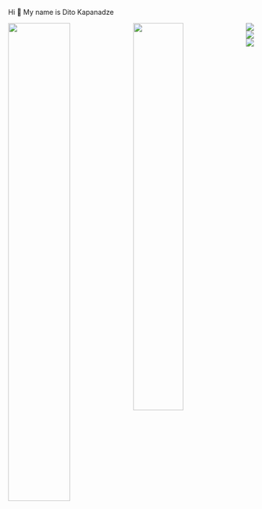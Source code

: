 Hi 👋 My name is Dito Kapanadze


<img  align="left"  width="50%" src="https://github-readme-stats.vercel.app/api?username=ditokapanadze&show_icons=true&theme=radical" />
<img   align="left" width="45%" src="https://github-readme-stats.vercel.app/api/top-langs/?username=ditokapanadze&layout=compact" />

<img align="left" src="https://img.shields.io/badge/React-20232A?style=for-the-badge&logo=react&logoColor=61DAFB" />

<img  align="left"  src="https://img.shields.io/badge/Node.js-43853D?style=for-the-badge&logo=node.js&logoColor=white" />
<img  src="https://img.shields.io/badge/JavaScript-323330?style=for-the-badge&logo=javascript&logoColor=F7DF1E" />
